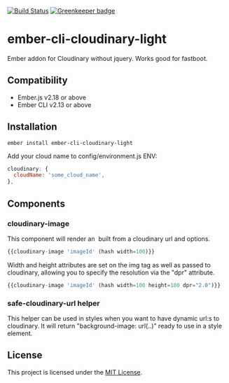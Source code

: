 [![Build Status](https://travis-ci.org/davidbilling/ember-cli-cloudinary-light.svg?branch=master)](https://travis-ci.org/davidbilling/ember-cli-cloudinary-light) [![Greenkeeper badge](https://badges.greenkeeper.io/davidbilling/ember-cli-cloudinary-light.svg)](https://greenkeeper.io/)

# ember-cli-cloudinary-light

Ember addon for Cloudinary without jquery. Works good for fastboot.

Compatibility
------------------------------------------------------------------------------

* Ember.js v2.18 or above
* Ember CLI v2.13 or above

## Installation

```ember install ember-cli-cloudinary-light```

Add your cloud name to config/environment.js ENV:

```javascript
cloudinary: {
  cloudName: 'some_cloud_name',
},
```

## Components ##

### cloudinary-image ###

This component will render an <img> built from a cloudinary url and options.

```javascript
{{cloudinary-image 'imageId' (hash width=100)}}
```

Width and height attributes are set on the img tag as well as passed to cloudinary, allowing you to specify the resolution via the "dpr" attribute.

```javascript
{{cloudinary-image 'imageId' (hash width=100 height=100 dpr="2.0")}}
```

### safe-cloudinary-url helper ###

This helper can be used in styles when you want to have dynamic url:s to cloudinary. It will return "background-image: url(..)" ready to use in a style element.

License
------------------------------------------------------------------------------

This project is licensed under the [MIT License](LICENSE.md).
